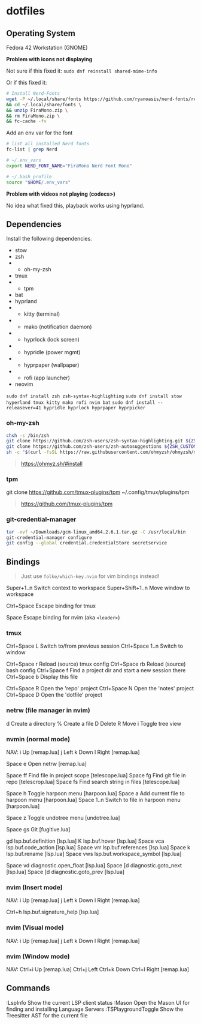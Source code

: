 # dotfiles

## Operating System

Fedora 42 Workstation (GNOME)

**Problem with icons not displaying**

Not sure if this fixed it: `sudo dnf reinstall shared-mime-info`

Or if this fixed it:

``` bash
# Install Nerd-Fonts
wget -P ~/.local/share/fonts https://github.com/ryanoasis/nerd-fonts/releases/download/v3.0.2/FiraMono.zip \
&& cd ~/.local/share/fonts \
&& unzip FiraMono.zip \
&& rm FiraMono.zip \
&& fc-cache -fv
```

Add an env var for the font

``` bash
# list all installed Nerd fonts
fc-list | grep Nerd

# ~/.env_vars
export NERD_FONT_NAME="FiraMono Nerd Font Mono"

# ~/.bash_profile
source "$HOME/.env_vars"
```

**Problem with videos not playing (codecs>)**

No idea what fixed this, playback works using hyprland.

## Dependencies

Install the following dependencies.

- stow
- zsh
- - oh-my-zsh
- tmux
- - tpm
- bat
- hyprland
- - kitty (terminal)
- - mako (notification daemon)
- - hyprlock (lock screen)
- - hypridle (power mgmt)
- - hyprpaper (wallpaper)
- - rofi (app launcher)
- neovim

`sudo dnf install zsh zsh-syntax-highlighting`
`sudo dnf install stow hyperland tmux kitty mako rofi nvim bat`
`sudo dnf install --releasever=41 hypridle hyprlock hyprpaper hyprpicker`

### oh-my-zsh

``` bash
chsh -s /bin/zsh
git clone https://github.com/zsh-users/zsh-syntax-highlighting.git ${ZSH_CUSTOM:-~/.oh-my-zsh/custom}/plugins/zsh-syntax-highlighting
git clone https://github.com/zsh-users/zsh-autosuggestions ${ZSH_CUSTOM:-~/.oh-my-zsh/custom}/plugins/zsh-autosuggestions
sh -c "$(curl -fsSL https://raw.githubusercontent.com/ohmyzsh/ohmyzsh/master/tools/install.sh)"
```

> https://ohmyz.sh/#install

### tpm

git clone https://github.com/tmux-plugins/tpm ~/.config/tmux/plugins/tpm

> https://github.com/tmux-plugins/tpm

### git-credential-manager

>

``` bash
tar -xvf ~/Downloads/gcm-linux_amd64.2.6.1.tar.gz -C /usr/local/bin
git-credential-manager configure
git config --global credential.credentialStore secretservice
```

## Bindings

> Just use `folke/which-key.nvim` for vim bindings instead!

Super+1..n          Switch context to workspace
Super+Shift+1..n    Move window to workspace

Ctrl+Space          Escape binding for tmux

Space               Escape binding for nvim (aka `<leader>`)

### tmux

Ctrl+Space L        Switch to/from previous session
Ctrl+Space 1..n     Switch to window

Ctrl+Space r        Reload (source) tmux config
Ctrl+Space rb       Reload (source) bash config
Ctrl+Space f        Find a project dir and start a new session there
Ctrl+Space b        Display this file

Ctrl+Space R        Open the 'repo' project
Ctrl+Space N        Open the 'notes' project
Ctrl+Space D        Open the 'dotfile' project

### netrw (file manager in nvim)

d   Create a directory
%   Create a file
D   Delete
R   Move
i   Toggle tree view

### nvmin (normal mode)

NAV:
        i Up                                            [remap.lua]
j Left  k Down  l Right                                 [remap.lua]

Space e         Open netrw                              [remap.lua]

Space ff        Find file in project scope              [telescope.lua]
Space fg        Find git file in repo                   [telescrop.lua]
Space fs        Find search string in files             [telescope.lua]

Space h         Toggle harpoon menu                     [harpoon.lua]
Space a         Add current file to harpoon menu        [harpoon.lua]
Space 1..n      Switch to file in harpoon menu          [harpoon.lua]

Space z         Toggle undotree menu                    [undotree.lua]

Space gs        Git                                     [fugitive.lua]

gd              lsp.buf.definition                      [lsp.lua]
K               lsp.buf.hover                           [lsp.lua]
Space vca       lsp.buf.code_action                     [lsp.lua]
Space vrr       lsp.buf.references                      [lsp.lua]
Space k         lsp.buf.rename                          [lsp.lua]
Space vws       lsp.buf.workspace_symbol                [lsp.lua]

Space vd        diagnostic.open_float                   [lsp.lua]
Space [d        diagnostic.goto_next                    [lsp.lua]
Space ]d        diagnostic.goto_prev                    [lsp.lua]

### nvim (Insert mode)

NAV:
        i Up                                            [remap.lua]
j Left  k Down  l Right                                 [remap.lua]

Ctrl+h  lsp.buf.signature_help                          [lsp.lua]

### nvim (Visual mode)

NAV:
        i Up                                            [remap.lua]
j Left  k Down  l Right                                 [remap.lua]

### nvim (Window mode)

NAV:
             Ctrl+i Up                                  [remap.lua]
Ctrl+j Left  Ctrl+k Down  Ctrl+l Right                  [remap.lua]

## Commands

:LspInfo            Show the current LSP client status
:Mason              Open the Mason UI for finding and installing Language Servers
:TSPlaygroundToggle Show the Treesitter AST for the current file




